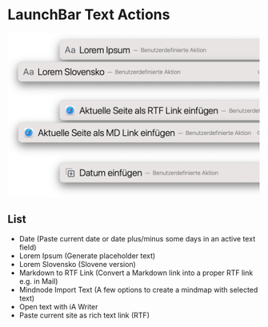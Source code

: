 # LaunchBar Text Actions

![](textactions.png)

## List
- Date (Paste current date or date plus/minus some days in an active text field)
- Lorem Ipsum (Generate placeholder text)
- Lorem Slovensko (Slovene version)
- Markdown to RTF Link (Convert a Markdown link into a proper RTF link e.g. in Mail)
- Mindnode Import Text (A few options to create a mindmap with selected text)
- Open text with iA Writer
- Paste current site as rich text link (RTF)
   
